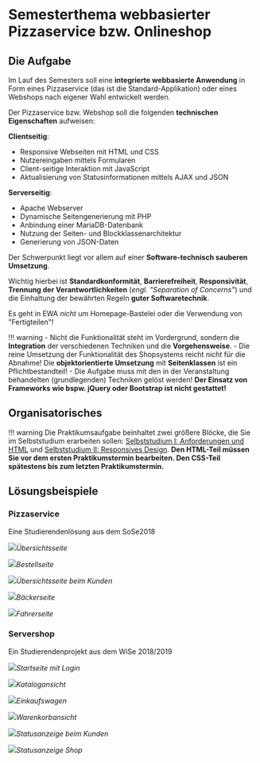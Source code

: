 # Semesterthema webbasierter Pizzaservice bzw. Onlineshop


## Die Aufgabe

Im Lauf des Semesters soll eine **integrierte webbasierte Anwendung** in Form eines Pizzaservice (das ist die Standard-Applikation) oder eines Webshops nach eigener Wahl entwickelt werden.

Der Pizzaservice bzw. Webshop soll die folgenden **technischen Eigenschaften** aufweisen:

**Clientseitig**:

- Responsive Webseiten mit HTML und CSS
- Nutzereingaben mittels Formularen
- Client-seitige Interaktion mit JavaScript
- Aktualisierung von Statusinformationen mittels AJAX und JSON

**Serverseitig**:

- Apache Webserver
- Dynamische Seitengenerierung mit PHP
- Anbindung einer MariaDB-Datenbank
- Nutzung der Seiten- und Blockklassenarchitektur
- Generierung von JSON-Daten

Der Schwerpunkt liegt vor allem auf einer **Software-technisch sauberen Umsetzung**. 
<!-- ==**professioneller Webentwicklung!**== -->

Wichtig hierbei ist **Standardkonformität**, **Barrierefreiheit**, **Responsivität**, **Trennung der Verantwortlichkeiten** (*engl. "Separation of Concerns"*) und die Einhaltung der bewährten Regeln **guter Softwaretechnik**. 

Es geht in EWA *nicht* um Homepage-Bastelei oder die Verwendung von "Fertigteilen"!

!!! warning
    - Nicht die Funktionalität steht im Vordergrund, sondern die **Integration** der verschiedenen Techniken und die **Vorgehensweise**.
    - Die reine Umsetzung der Funktionalität des Shopsystems reicht *nicht* für die Abnahme! Die **objektorientierte Umsetzung** mit **Seitenklassen** ist ein Pflichtbestandteil!
    - Die Aufgabe muss mit den in der Veranstaltung behandelten (grundlegenden) Techniken gelöst werden! **Der Einsatz von Frameworks wie bspw.&nbsp;jQuery oder Bootstrap ist nicht gestattet!** 

## Organisatorisches

!!! warning
    Die Praktikumsaufgabe beinhaltet zwei größere Blöcke, die Sie im Selbststudium erarbeiten sollen: [Selbststudium I: Anforderungen und HTML](termin0.md) und [Selbststudium II: Responsives Design](termin4_5.md).
    **Den HTML-Teil müssen Sie vor dem ersten Praktikumstermin bearbeiten. Den CSS-Teil spätestens bis zum letzten Praktikumstermin.**

## Lösungsbeispiele

### Pizzaservice

Eine Studierendenlösung aus dem SoSe2018

![](./figures/pizzaservice/uebersicht.png)*Übersichtsseite*

![](./figures/pizzaservice/bestellung.png)*Bestellseite*

![](./figures/pizzaservice/kunde.png)*Übersichtsseite beim Kunden*

![](./figures/pizzaservice/baecker.png)*Bäckerseite*

![](./figures/pizzaservice/fahrer.png)*Fahrerseite*


### Servershop

Ein Studierendenprojekt aus dem WiSe 2018/2019

<!-- Startseite mit Login -->
![](./figures/servershop/login.png)*Startseite mit Login*

<!-- Katalogansicht  -->
![](./figures/servershop/katalog.png)*Katalogansicht*

<!-- Einkaufswagen -->
![](./figures/servershop/einkaufswagen.png)*Einkaufswagen*

<!-- Warenkorbansicht -->
![](./figures/servershop/warenkorb.png)*Warenkorbansicht*

<!-- Statusanzeige beim Kunden -->
![](./figures/servershop/status.png)*Statusanzeige beim Kunden*

<!-- Statusanzeige Shop -->
![](./figures/servershop/status2.png)*Statusanzeige Shop*

